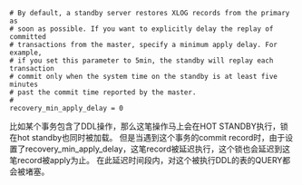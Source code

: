 ```
# By default, a standby server restores XLOG records from the primary as  
# soon as possible. If you want to explicitly delay the replay of committed  
# transactions from the master, specify a minimum apply delay. For example,  
# if you set this parameter to 5min, the standby will replay each transaction  
# commit only when the system time on the standby is at least five minutes  
# past the commit time reported by the master.  
#  
recovery_min_apply_delay = 0  
```

比如某个事务包含了DDL操作，那么这笔操作马上会在HOT STANDBY执行，锁在hot standby也同时被加载。
但是当遇到这个事务的commit record时，由于设置了recovery_min_apply_delay，这笔record被延迟执行，这个锁也会延迟到这笔record被apply为止。
在此延迟时间段内，对这个被执行DDL的表的QUERY都会被堵塞。







